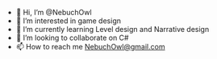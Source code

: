- 👋 Hi, I’m @NebuchOwl
- 👀 I’m interested in game design
- 🌱 I’m currently learning Level design and Narrative design
- 💞️ I’m looking to collaborate on C#
- 📫 How to reach me NebuchOwl@gmail.com

